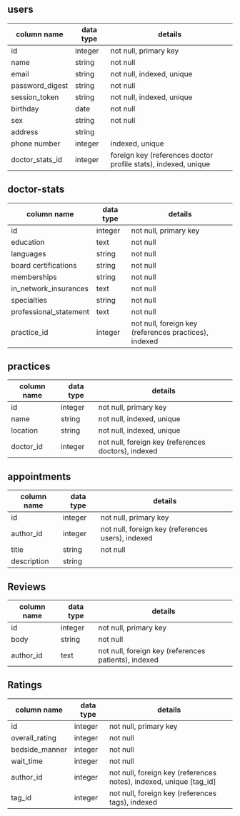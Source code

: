 ## users
column name     | data type | details
----------------|-----------|-----------------------
id              | integer   | not null, primary key
name            | string    | not null
email           | string    | not null, indexed, unique
password_digest | string    | not null
session_token   | string    | not null, indexed, unique
birthday        | date      | not null
sex             | string    | not null
address         | string    |
phone number    | integer   | indexed, unique
doctor_stats_id | integer   | foreign key (references doctor profile stats), indexed, unique

## doctor-stats
column name            | data type | details
-----------------------|-----------|-----------------
id                     | integer   | not null, primary key
education              | text      | not null
languages              | string    | not null
board certifications   | string    | not null
memberships            | string    | not null
in_network_insurances  | text      | not null
specialties            | string    | not null
professional_statement | text      | not null
practice_id            | integer   | not null, foreign key (references practices), indexed



## practices
column name           | data type | details
----------------------|-----------|-----------------------
id                    | integer   | not null, primary key
name                  | string    | not null, indexed, unique
location              | string    | not null, indexed, unique
doctor_id             | integer   | not null, foreign key (references doctors), indexed

## appointments
column name | data type | details
------------|-----------|-----------------------
id          | integer   | not null, primary key
author_id   | integer   | not null, foreign key (references users), indexed
title       | string    | not null
description | string    |

## Reviews
column name | data type | details
------------|-----------|-----------------------
id          | integer   | not null, primary key
body        | string    | not null
author_id   | text      | not null, foreign key (references patients), indexed

## Ratings
column name    | data type | details
---------------|-----------|-----------------------
id             | integer   | not null, primary key
overall_rating | integer   | not null
bedside_manner | integer   | not null
wait_time      | integer   | not null
author_id        | integer   | not null, foreign key (references notes), indexed, unique [tag_id]
tag_id         | integer   | not null, foreign key (references tags), indexed
